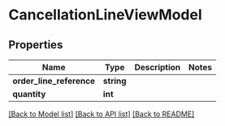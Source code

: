 # CancellationLineViewModel

## Properties
Name | Type | Description | Notes
------------ | ------------- | ------------- | -------------
**order_line_reference** | **string** |  | 
**quantity** | **int** |  | 

[[Back to Model list]](../README.md#documentation-for-models) [[Back to API list]](../README.md#documentation-for-api-endpoints) [[Back to README]](../README.md)


